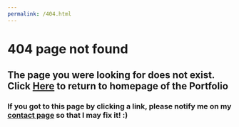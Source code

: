 ```yaml
---
permalink: /404.html
---
```

# 404 page not found

## <span style="color" white>The page you were looking for does not exist. Click <a href="index.html">Here</a> to return to homepage of the Portfolio</span>

### If you got to this page by clicking a link, please notify me on my <a href="contact.html">contact page</a> so that I may fix it! :)

